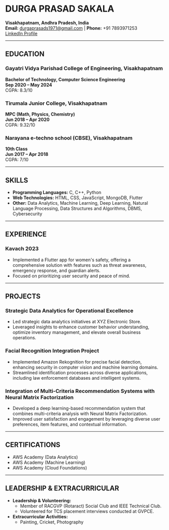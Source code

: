 # DURGA PRASAD SAKALA
**Visakhapatnam, Andhra Pradesh, India**  
**Email:** durgaprasads1971@gmail.com | **Phone:** +91 7893971253  
[LinkedIn Profile](https://www.linkedin.com/in/durga-prasad-sakala-b91302256/)

---

## EDUCATION
### Gayatri Vidya Parishad College of Engineering, Visakhapatnam  
**Bachelor of Technology, Computer Science Engineering**  
**Sep 2020 – May 2024**  
CGPA: 8.3/10  

### Tirumala Junior College, Visakhapatnam  
**MPC (Math, Physics, Chemistry)**  
**Jun 2018 – Apr 2020**  
CGPA: 9.32/10  

### Narayana e-techno school (CBSE), Visakhapatnam  
**10th Class**  
**Jun 2017 – Apr 2018**  
CGPA: 7/10  

---

## SKILLS
- **Programming Languages:** C, C++, Python  
- **Web Technologies:** HTML, CSS, JavaScript, MongoDB, Flutter  
- **Other:** Data Analytics, Machine Learning, Deep Learning, Natural Language Processing, Data Structures and Algorithms, DBMS, Cybersecurity  

---

## EXPERIENCE
### Kavach 2023
- Implemented a Flutter app for women's safety, offering a comprehensive solution with features such as threat awareness, emergency response, and guardian alerts.
- Focused on prioritizing user security and peace of mind.

---

## PROJECTS
### Strategic Data Analytics for Operational Excellence
- Led strategic data analytics initiatives at XYZ Electronic Store.
- Leveraged insights to enhance customer behavior understanding, optimize inventory management, and elevate overall business operations.

### Facial Recognition Integration Project
- Implemented Amazon Rekognition for precise facial detection, enhancing security in computer vision and machine learning domains.
- Streamlined identification processes across diverse applications, including law enforcement databases and intelligent systems.

### Integration of Multi-Criteria Recommendation Systems with Neural Matrix Factorization
- Developed a deep learning-based recommendation system that combines multi-criteria analysis with Neural Matrix Factorization.
- Improved user satisfaction and engagement by leveraging diverse user preferences, item features, and contextual information.

---

## CERTIFICATIONS
- AWS Academy (Data Analytics)  
- AWS Academy (Machine Learning)  
- AWS Academy (Cloud Foundations)  

---

## LEADERSHIP & EXTRACURRICULAR
- **Leadership & Volunteering:**  
  - Member of RACGVP (Rotaract) Social Club and IEEE Technical Club.  
  - Volunteered for TCS placement interviews conducted at GVPCE.
- **Extracurricular Activities:**  
  - Painting, Cricket, Photography  
